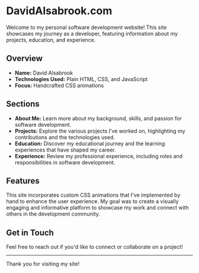 # DavidAlsabrook.com

Welcome to my personal software development website! This site showcases my journey as a developer, featuring information about my projects, education, and experience.

## Overview

- **Name:** David Alsabrook
- **Technologies Used:** Plain HTML, CSS, and JavaScript
- **Focus:** Handcrafted CSS animations

## Sections

- **About Me:** Learn more about my background, skills, and passion for software development.
- **Projects:** Explore the various projects I've worked on, highlighting my contributions and the technologies used.
- **Education:** Discover my educational journey and the learning experiences that have shaped my career.
- **Experience:** Review my professional experience, including roles and responsibilities in software development.

## Features

This site incorporates custom CSS animations that I've implemented by hand to enhance the user experience. My goal was to create a visually engaging and informative platform to showcase my work and connect with others in the development community.

## Get in Touch

Feel free to reach out if you'd like to connect or collaborate on a project!

---

Thank you for visiting my site!

